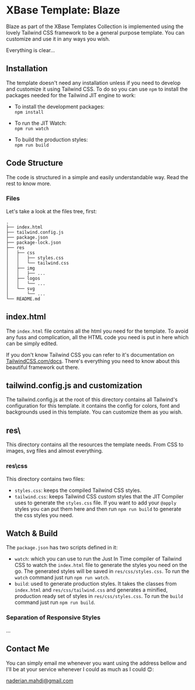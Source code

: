 # XBase Template: Blaze

Blaze as part of the XBase Templates Collection is implemented using the lovely Tailwind CSS framework to be a general purpose template. You can customize and use it in any ways you wish.

Everything is clear...

## Installation

The template doesn't need any installation unless if you need to develop and customize it using Tailwind CSS. To do so you can use `npm` to install the packages needed for the Tailwind JIT engine to work:

* To install the development packages:  
``` npm install ```

* To run the JIT Watch:  
``` npm run watch ```

* To build the production styles:  
``` npm run build ```

## Code Structure

The code is structured in a simple and easily understandable way. Read the rest to know more.

### Files

Let's take a look at the files tree, first:
```
.
├── index.html
├── tailwind.config.js
├── package.json
├── package-lock.json
├── res
│   ├── css
│   │   ├── styles.css
│   │   └── tailwind.css
│   ├── img
│   │   ├── ...
│   ├── logos
│   │   └── ...
│   └── svg
│       └── ...
└── README.md
```

## index.html

The `index.html` file contains all the html you need for the template. To avoid any fuss and complication, all the HTML code you need is put in here which can be simply edited. 

If you don't know Tailwind CSS you can refer to it's documentation on [TailwindCSS.com/docs](https://tailwindcss.com/docs). There's everything you need to know about this beautiful framework out there.

## tailwind.config.js and customization

The tailwind.config.js at the root of this directory contains all Tailwind's configuration for this template. it contains the config for colors, font and backgrounds used in this template. You can customize them as you wish.

## res\

This directory contains all the resources the template needs. From CSS to images, svg files and almost everything.

### res\css

This directory contains two files:

* `styles.css`: keeps the compiled Tailwind CSS styles.
* `tailwind.css`: keeps Tailwind CSS custom styles that the JIT Compiler uses to generate the `styles.css` file. If you want to add your `@apply` styles you can put them here and then run `npm run build` to generate the css styles you need.

## Watch & Build

The `package.json` has two scripts defined in it:

* `watch`: which you can use to run the Just In Time compiler of Tailwind CSS to watch the `index.html` file to generate the styles you need on the go. The generated styles will be saved in `res/css/styles.css`. To run the `watch` command just run `npm run watch`.
* `build`: used to generate production styles. It takes the classes from `index.html` and `res/css/tailwind.css` and generates a minified, production ready set of styles in `res/css/styles.css`. To run the `build` command just run `npm run build`.

### Separation of Responsive Styles

...

## Contact Me

You can simply email me whenever you want using the address bellow and I'll be at your service whenever I could as much as I could 😊:  

[naderian.mahdi@gmail.com](mailto:naderian.mahdi@gmail.com)

